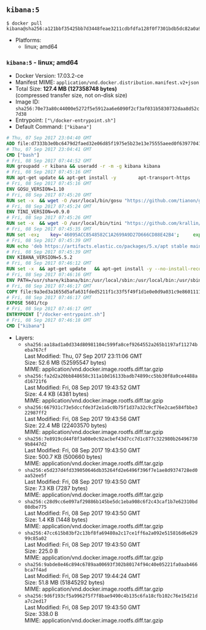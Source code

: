 ## `kibana:5`

```console
$ docker pull kibana@sha256:a121bbf35425bb7d3448feae3211cdbfdfa128f0f7301bdb5dc82a0a91edb885
```

-	Platforms:
	-	linux; amd64

### `kibana:5` - linux; amd64

-	Docker Version: 17.03.2-ce
-	Manifest MIME: `application/vnd.docker.distribution.manifest.v2+json`
-	Total Size: **127.4 MB (127358748 bytes)**  
	(compressed transfer size, not on-disk size)
-	Image ID: `sha256:70e73a80c44000e5272f5e5912aa6e6090f2cf3af031b5830732daa8d52c7d38`
-	Entrypoint: `["\/docker-entrypoint.sh"]`
-	Default Command: `["kibana"]`

```dockerfile
# Thu, 07 Sep 2017 23:04:40 GMT
ADD file:d7333b3e0bc6479d2faed32e06d85f1975e5b23e13e75555aeed0f639770413b in / 
# Thu, 07 Sep 2017 23:04:41 GMT
CMD ["bash"]
# Fri, 08 Sep 2017 07:44:52 GMT
RUN groupadd -r kibana && useradd -r -m -g kibana kibana
# Fri, 08 Sep 2017 07:45:16 GMT
RUN apt-get update && apt-get install -y 		apt-transport-https 		ca-certificates 		wget 		libfontconfig 		libfreetype6 	--no-install-recommends && rm -rf /var/lib/apt/lists/*
# Fri, 08 Sep 2017 07:45:16 GMT
ENV GOSU_VERSION=1.10
# Fri, 08 Sep 2017 07:45:20 GMT
RUN set -x 	&& wget -O /usr/local/bin/gosu "https://github.com/tianon/gosu/releases/download/$GOSU_VERSION/gosu-$(dpkg --print-architecture)" 	&& wget -O /usr/local/bin/gosu.asc "https://github.com/tianon/gosu/releases/download/$GOSU_VERSION/gosu-$(dpkg --print-architecture).asc" 	&& export GNUPGHOME="$(mktemp -d)" 	&& gpg --keyserver ha.pool.sks-keyservers.net --recv-keys B42F6819007F00F88E364FD4036A9C25BF357DD4 	&& gpg --batch --verify /usr/local/bin/gosu.asc /usr/local/bin/gosu 	&& rm -rf "$GNUPGHOME" /usr/local/bin/gosu.asc 	&& chmod +x /usr/local/bin/gosu 	&& gosu nobody true
# Fri, 08 Sep 2017 07:45:24 GMT
ENV TINI_VERSION=v0.9.0
# Fri, 08 Sep 2017 07:45:26 GMT
RUN set -x 	&& wget -O /usr/local/bin/tini "https://github.com/krallin/tini/releases/download/$TINI_VERSION/tini" 	&& wget -O /usr/local/bin/tini.asc "https://github.com/krallin/tini/releases/download/$TINI_VERSION/tini.asc" 	&& export GNUPGHOME="$(mktemp -d)" 	&& gpg --keyserver ha.pool.sks-keyservers.net --recv-keys 6380DC428747F6C393FEACA59A84159D7001A4E5 	&& gpg --batch --verify /usr/local/bin/tini.asc /usr/local/bin/tini 	&& rm -rf "$GNUPGHOME" /usr/local/bin/tini.asc 	&& chmod +x /usr/local/bin/tini 	&& tini -h
# Fri, 08 Sep 2017 07:45:35 GMT
RUN set -ex; 	key='46095ACC8548582C1A2699A9D27D666CD88E42B4'; 	export GNUPGHOME="$(mktemp -d)"; 	gpg --keyserver ha.pool.sks-keyservers.net --recv-keys "$key"; 	gpg --export "$key" > /etc/apt/trusted.gpg.d/elastic.gpg; 	rm -rf "$GNUPGHOME"; 	apt-key list
# Fri, 08 Sep 2017 07:45:39 GMT
RUN echo 'deb https://artifacts.elastic.co/packages/5.x/apt stable main' > /etc/apt/sources.list.d/kibana.list
# Fri, 08 Sep 2017 07:45:39 GMT
ENV KIBANA_VERSION=5.5.2
# Fri, 08 Sep 2017 07:46:12 GMT
RUN set -x 	&& apt-get update 	&& apt-get install -y --no-install-recommends kibana=$KIBANA_VERSION 	&& rm -rf /var/lib/apt/lists/* 		&& sed -ri "s!^(\#\s*)?(server\.host:).*!\2 '0.0.0.0'!" /etc/kibana/kibana.yml 	&& grep -q "^server\.host: '0.0.0.0'\$" /etc/kibana/kibana.yml 		&& sed -ri "s!^(\#\s*)?(elasticsearch\.url:).*!\2 'http://elasticsearch:9200'!" /etc/kibana/kibana.yml 	&& grep -q "^elasticsearch\.url: 'http://elasticsearch:9200'\$" /etc/kibana/kibana.yml
# Fri, 08 Sep 2017 07:46:16 GMT
ENV PATH=/usr/share/kibana/bin:/usr/local/sbin:/usr/local/bin:/usr/sbin:/usr/bin:/sbin:/bin
# Fri, 08 Sep 2017 07:46:17 GMT
COPY file:9a3ed3a1655d5afa631fded5211f1c33f5f49f1d1e0e0d9a031c9e8601111f05 in / 
# Fri, 08 Sep 2017 07:46:17 GMT
EXPOSE 5601/tcp
# Fri, 08 Sep 2017 07:46:17 GMT
ENTRYPOINT ["/docker-entrypoint.sh"]
# Fri, 08 Sep 2017 07:46:18 GMT
CMD ["kibana"]
```

-	Layers:
	-	`sha256:aa18ad1a0d334d80981104c599fa8cef9264552a265b1197af11274beba767cf`  
		Last Modified: Thu, 07 Sep 2017 23:11:06 GMT  
		Size: 52.6 MB (52595547 bytes)  
		MIME: application/vnd.docker.image.rootfs.diff.tar.gzip
	-	`sha256:fa2d2a20bb848658c311a10d16133badb74899cc5bb30f8a9ce4488ad16721f6`  
		Last Modified: Fri, 08 Sep 2017 19:43:52 GMT  
		Size: 4.4 KB (4381 bytes)  
		MIME: application/vnd.docker.image.rootfs.diff.tar.gzip
	-	`sha256:667931c73e5dccfde3f2e1a5c0b75f1d37a32c9cf76e2cae584fbbe322987ff2`  
		Last Modified: Fri, 08 Sep 2017 19:43:56 GMT  
		Size: 22.4 MB (22403570 bytes)  
		MIME: application/vnd.docker.image.rootfs.diff.tar.gzip
	-	`sha256:7e8919cd44f8f3a08e0c92acbef43d7cc7d1c877c322980b264967309b8447d2`  
		Last Modified: Fri, 08 Sep 2017 19:43:50 GMT  
		Size: 500.7 KB (500660 bytes)  
		MIME: application/vnd.docker.image.rootfs.diff.tar.gzip
	-	`sha256:e5d237d4fd339050646db35264fd2e6496f396f7e1ae8d9374728ed0aa52ee5f`  
		Last Modified: Fri, 08 Sep 2017 19:43:50 GMT  
		Size: 7.3 KB (7287 bytes)  
		MIME: application/vnd.docker.image.rootfs.diff.tar.gzip
	-	`sha256:c28d9cc6e097af29886b145be5dc1eba908c6f2c43caf1b7e62310bd08dbe775`  
		Last Modified: Fri, 08 Sep 2017 19:43:50 GMT  
		Size: 1.4 KB (1448 bytes)  
		MIME: application/vnd.docker.image.rootfs.diff.tar.gzip
	-	`sha256:47cc615b83bf2c13bf8fa69480a2c17ce1ff6a2a092e515816d6e62999c85a02`  
		Last Modified: Fri, 08 Sep 2017 19:43:50 GMT  
		Size: 225.0 B  
		MIME: application/vnd.docker.image.rootfs.diff.tar.gzip
	-	`sha256:9abde8e46c894c6789aa00693f302b80174f94c40e05221fa0aab466bca7f4ad`  
		Last Modified: Fri, 08 Sep 2017 19:44:24 GMT  
		Size: 51.8 MB (51845292 bytes)  
		MIME: application/vnd.docker.image.rootfs.diff.tar.gzip
	-	`sha256:9d6f193cf5a9962f5f7f8bae9490c4b135c6fa18cfb102c76e15d21da7c2ed17`  
		Last Modified: Fri, 08 Sep 2017 19:43:50 GMT  
		Size: 338.0 B  
		MIME: application/vnd.docker.image.rootfs.diff.tar.gzip
